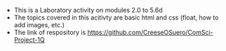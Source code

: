 - This is a Laboratory activity on modules 2.0 to 5.6d
- The topics covered in this acitivty are basic html and css (float, how to add images, etc.) 
- The link of respository is https://github.com/CreeseOSuero/ComSci-Project-1Q

